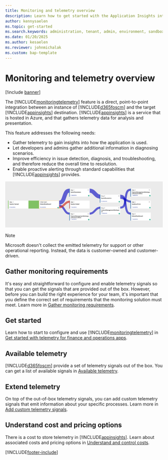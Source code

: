 ```yaml
---
title: Monitoring and telemetry overview
description: Learn how to get started with the Application Insights integration for finance and operations apps
author: kennysaelen
ms.topic: get-started
ms.search.keywords: administration, tenant, admin, environment, sandbox, telemetry
ms.date: 01/20/2025
ms.author: kesaelen
ms.reviewer: johnmichalak
ms.custom: bap-template
---
```


# Monitoring and telemetry overview

[!include [banner](../includes/banner.md)]

The [!INCLUDE[monitoringtelemetry](includes/finops-monitoring-feature-name.md)] feature is a direct, point-to-point integration between an instance of [!INCLUDE[d365foscm](./includes/finops-product-name-long.md)] and the target [!INCLUDE[appinsights](includes/azure-application-insights-name.md)] destination. [!INCLUDE[appinsights](includes/azure-application-insights-name.md)] is a service that is hosted in Azure, and that gathers telemetry data for analysis and presentation. 

This feature addresses the following needs:

- Gather telemetry to gain insights into how the application is used.
- Let developers and admins gather additional information in diagnosing scenarios.
- Improve efficiency in issue detection, diagnosis, and troubleshooting, and therefore reduce the overall time to resolution.
- Enable proactive alerting through standard capabilities that [!INCLUDE[appinsights](includes/azure-application-insights-name.md)] provides.

[![Diagram that shows user flows for the Monitoring and telemetry feature.](images/monitoring-overview-userflows.png)](images/monitoring-overview-userflows.png)

> [!NOTE]
> Microsoft doesn't collect the emitted telemetry for support or other operational reporting. Instead, the data is customer-owned and customer-driven.

## Gather monitoring requirements

It's easy and straightforward to configure and enable telemetry signals so that you can get the signals that are provided out of the box. However, before you can build the right experience for your team, it's important that you define the correct set of requirements that the monitoring solution must meet. Learn more in [Gather monitoring requirements](monitoring-gathering-requirements.md).

## Get started

Learn how to start to configure and use [!INCLUDE[monitoringtelemetry](includes/finops-monitoring-feature-name.md)] in [Get started with telemetry for finance and operations apps](monitoring-getting-started.md).

## Available telemetry

[!INCLUDE[d365foscm](includes/finops-product-name-short.md)] provide a set of telemetry signals out of the box. You can get a list of available signals in [Available telemetry](monitoring-available-telemetry.md).

## Extend telemetry

On top of the out-of-box telemetry signals, you can add custom telemetry signals that emit information about your specific processes. Learn more in [Add custom telemetry signals](monitoring-developer-add-custom-signals.md).

## Understand cost and pricing options

There is a cost to store telemetry in [!INCLUDE[appinsights](includes/azure-application-insights-name.md)]. Learn about associated costs and pricing options in [Understand and control costs](monitoring-understanding-and-controlling-cost.md).

[!INCLUDE[footer-include](../../../includes/footer-banner.md)]
